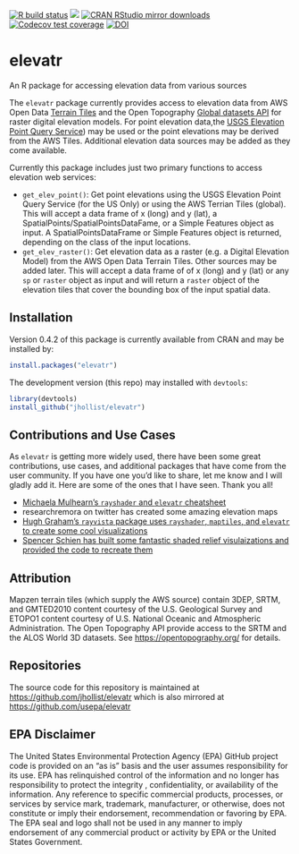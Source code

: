 
[![R build
status](https://github.com/jhollist/elevatr/workflows/R-CMD-check/badge.svg)](https://github.com/jhollist/elevatr/actions)
[![](https://www.r-pkg.org/badges/version/elevatr)](https://www.r-pkg.org/pkg/elevatr)
[![CRAN RStudio mirror
downloads](https://cranlogs.r-pkg.org/badges/elevatr)](https://www.r-pkg.org/pkg/elevatr)
[![Codecov test
coverage](https://codecov.io/gh/jhollist/elevatr/branch/main/graph/badge.svg)](https://app.codecov.io/gh/jhollist/elevatr?branch=main)
[![DOI](https://zenodo.org/badge/65325400.svg)](https://zenodo.org/badge/latestdoi/65325400)

# elevatr

An R package for accessing elevation data from various sources

The `elevatr` package currently provides access to elevation data from
AWS Open Data [Terrain
Tiles](https://registry.opendata.aws/terrain-tiles/) and the Open
Topography [Global datasets
API](https://opentopography.org/developers#API) for raster digital
elevation models. For point elevation data,the [USGS Elevation Point
Query Service](https://apps.nationalmap.gov/epqs/)) may be used or the
point elevations may be derived from the AWS Tiles. Additional elevation
data sources may be added as they come available.

Currently this package includes just two primary functions to access
elevation web services:

- `get_elev_point()`: Get point elevations using the USGS Elevation
  Point Query Service (for the US Only) or using the AWS Terrian Tiles
  (global). This will accept a data frame of x (long) and y (lat), a
  SpatialPoints/SpatialPointsDataFame, or a Simple Features object as
  input. A SpatialPointsDataFrame or Simple Features object is returned,
  depending on the class of the input locations.
- `get_elev_raster()`: Get elevation data as a raster (e.g. a Digital
  Elevation Model) from the AWS Open Data Terrain Tiles. Other sources
  may be added later. This will accept a data frame of of x (long) and y
  (lat) or any `sp` or `raster` object as input and will return a
  `raster` object of the elevation tiles that cover the bounding box of
  the input spatial data.

## Installation

Version 0.4.2 of this package is currently available from CRAN and may
be installed by:

``` r
install.packages("elevatr")
```

The development version (this repo) may installed with `devtools`:

``` r
library(devtools)
install_github("jhollist/elevatr")
```

## Contributions and Use Cases

As `elevatr` is getting more widely used, there have been some great
contributions, use cases, and additional packages that have come from
the user community. If you have one you’d like to share, let me know and
I will gladly add it. Here are some of the ones that I have seen. Thank
you all!

- [Michaela Mulhearn’s `rayshader` and `elevatr`
  cheatsheet](https://github.com/jhollist/elevatr/blob/main/contributions/mulhearn_rayshader_elevatr_cheatsheet.pdf)
- researchremora on twitter has created some amazing elevation
  maps
- [Hugh Graham’s `rayvista` package uses `rayshader`, `maptiles`, and
  `elevatr` to create some cool
  visualizations](https://github.com/h-a-graham/rayvista)
- [Spencer Schien has built some fantastic shaded relief visulaizations
  and provided the code to recreate
  them](https://github.com/Pecners/rayshader_portraits)

## Attribution

Mapzen terrain tiles (which supply the AWS source) contain 3DEP, SRTM,
and GMTED2010 content courtesy of the U.S. Geological Survey and ETOPO1
content courtesy of U.S. National Oceanic and Atmospheric
Administration. The Open Topography API provide access to the SRTM and
the ALOS World 3D datasets. See <https://opentopography.org/> for
details.

## Repositories

The source code for this repository is maintained at
<https://github.com/jhollist/elevatr> which is also mirrored at
<https://github.com/usepa/elevatr>

## EPA Disclaimer

The United States Environmental Protection Agency (EPA) GitHub project
code is provided on an “as is” basis and the user assumes responsibility
for its use. EPA has relinquished control of the information and no
longer has responsibility to protect the integrity , confidentiality, or
availability of the information. Any reference to specific commercial
products, processes, or services by service mark, trademark,
manufacturer, or otherwise, does not constitute or imply their
endorsement, recommendation or favoring by EPA. The EPA seal and logo
shall not be used in any manner to imply endorsement of any commercial
product or activity by EPA or the United States Government.
